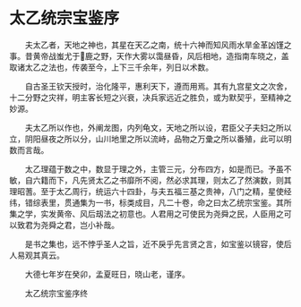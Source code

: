# 太乙统宗宝鉴序
　　夫太乙者，天地之神也，其星在天乙之南，统十六神而知风雨水旱金革凶馑之事。昔黄帝战蚩尤于𣵠鹿之野，天作大雾以霭昼昏，风后相地，造指南车晓之，盖取诸太乙之法也，传袭至今，上下三千余年，列日以术数。

　　自古圣王钦天授时，治化隆平，惠利天下，遵而用焉。其有九宫星文之次舍，十二分野之灾祥，明主客长短之兴衰，决兵家远近之胜负，或为默契乎，至精神之妙源。

　　夫太乙所以作也，外阐龙图，内列龟文，天地之所以设，君臣父子夫妇之所以立，阴阳昼夜之所以分，山川地里之所以流峙，品物之万彚之所以番殖，此可以明数而言哉。

　　太乙理蕴于数之中，数显于理之外，主管三元，分布四方，如是而已。予虽不敏，自六籍而下，凡先贤太乙之书靡所不阅，然必求其理，则太乙了然演数，则其理昭蓍。至于太乙周行，统运六十四卦，与夫五福三基之贵神，八门之精，星使经纬，错综表里，贯通集为一书，标类成目，凡二十卷，命之曰太乙统宗宝鉴。其所集之学，实发黄帝、风后刼法之初意也。人君用之可使民为尧舜之民，人臣用之可以致君为尧舜之君，岂小补哉。

　　是书之集也，远不悖乎圣人之旨，近不戾乎先言贤之言，如宝鉴以镜容，使后人易观其真云。

　　大德七年岁在癸卯，孟夏旺日，晓山老，谨序。

　　太乙统宗宝鉴序终

